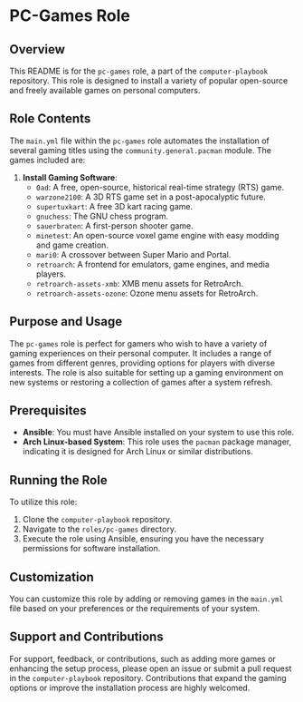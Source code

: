 # PC-Games Role

## Overview
This README is for the `pc-games` role, a part of the `computer-playbook` repository. This role is designed to install a variety of popular open-source and freely available games on personal computers.

## Role Contents
The `main.yml` file within the `pc-games` role automates the installation of several gaming titles using the `community.general.pacman` module. The games included are:

1. **Install Gaming Software**:
   - `0ad`: A free, open-source, historical real-time strategy (RTS) game.
   - `warzone2100`: A 3D RTS game set in a post-apocalyptic future.
   - `supertuxkart`: A free 3D kart racing game.
   - `gnuchess`: The GNU chess program.
   - `sauerbraten`: A first-person shooter game.
   - `minetest`: An open-source voxel game engine with easy modding and game creation.
   - `mari0`: A crossover between Super Mario and Portal.
   - `retroarch`: A frontend for emulators, game engines, and media players.
   - `retroarch-assets-xmb`: XMB menu assets for RetroArch.
   - `retroarch-assets-ozone`: Ozone menu assets for RetroArch.

## Purpose and Usage
The `pc-games` role is perfect for gamers who wish to have a variety of gaming experiences on their personal computer. It includes a range of games from different genres, providing options for players with diverse interests. The role is also suitable for setting up a gaming environment on new systems or restoring a collection of games after a system refresh.

## Prerequisites
- **Ansible**: You must have Ansible installed on your system to use this role.
- **Arch Linux-based System**: This role uses the `pacman` package manager, indicating it is designed for Arch Linux or similar distributions.

## Running the Role
To utilize this role:
1. Clone the `computer-playbook` repository.
2. Navigate to the `roles/pc-games` directory.
3. Execute the role using Ansible, ensuring you have the necessary permissions for software installation.

## Customization
You can customize this role by adding or removing games in the `main.yml` file based on your preferences or the requirements of your system.

## Support and Contributions
For support, feedback, or contributions, such as adding more games or enhancing the setup process, please open an issue or submit a pull request in the `computer-playbook` repository. Contributions that expand the gaming options or improve the installation process are highly welcomed.